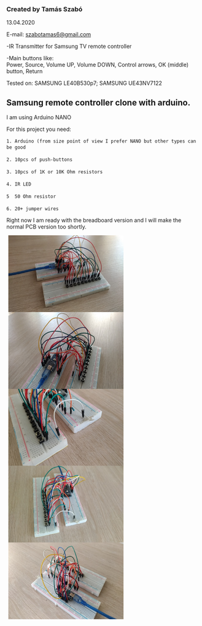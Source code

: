 <h3>Created by Tamás Szabó</h3>

  13.04.2020

  E-mail: szabotamas6@gmail.com
  
  -IR Transmitter for Samsung TV remote controller
  
  <p>-Main buttons like: <br> Power, Source, Volume UP, Volume DOWN, Control arrows, OK (middle) button, Return</p>
  
  Tested on: 
  SAMSUNG LE40B530p7; 
  SAMSUNG UE43NV7122
            
<h2>Samsung remote controller clone with arduino.</h2>


I am using Arduino NANO
  
  For this project you need:
  
    1. Arduino (from size point of view I prefer NANO but other types can be good
    
    2. 10pcs of push-buttons
    
    3. 10pcs of 1K or 10K Ohm resistors
    
    4. IR LED
    
    5  50 Ohm resistor
    
    6. 20+ jumper wires

<p>Right now I am ready with the breadboard version and I will make the normal PCB version too shortly.</p>
<div>
<img src="images/1_p.jpg" width="300" height="200" align="middle" hspace="5">
<img src="images/2_p.jpg" width="300" height="200" align="middle" hspace="5"> <br> 
<img src="images/3_p.jpg" width="300" height="200" align="middle" hspace="5"> 
<img src="images/4_p.jpg" width="300" height="200" align="middle" hspace="5"> <br>
<img src="images/5_p.jpg" width="300" height="200" align="middle" hspace="5">
</div>
